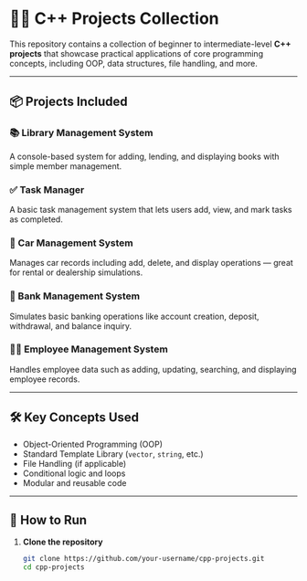 # 🚗💼 C++ Projects Collection

This repository contains a collection of beginner to intermediate-level **C++ projects** that showcase practical applications of core programming concepts, including OOP, data structures, file handling, and more.

---

## 📦 Projects Included

### 📚 Library Management System

A console-based system for adding, lending, and displaying books with simple member management.

### ✅ Task Manager

A basic task management system that lets users add, view, and mark tasks as completed.

### 🚗 Car Management System

Manages car records including add, delete, and display operations — great for rental or dealership simulations.

### 🏦 Bank Management System

Simulates basic banking operations like account creation, deposit, withdrawal, and balance inquiry.

### 👨‍💼 Employee Management System

Handles employee data such as adding, updating, searching, and displaying employee records.

---

## 🛠 Key Concepts Used

- Object-Oriented Programming (OOP)
- Standard Template Library (`vector`, `string`, etc.)
- File Handling (if applicable)
- Conditional logic and loops
- Modular and reusable code

---

## 🔧 How to Run

1. **Clone the repository**
   ```bash
   git clone https://github.com/your-username/cpp-projects.git
   cd cpp-projects
   ```
